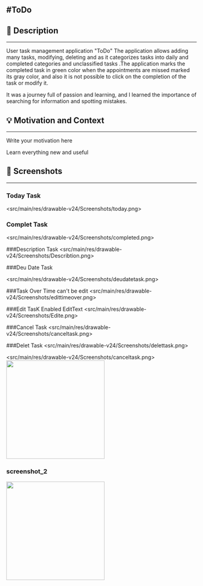 #ToDo
---

<!--- Replace <NadiaAliAlmrashi>
with your Github Username and <https://github.com/NadiaAliAlmrashi/ToDo-list> with the name of your repository. -->
<!--- You can find both of these in the url bar when you open your repository in github. -->


## :scroll: Description
---
User task management application "ToDo"
The application allows adding many tasks, modifying, deleting
and as it categorizes tasks into daily and completed categories
and unclassified tasks .The application marks the completed task in green color
when the appointments are missed marked its gray color,
and also it is not possible to click on the completion of the task or modify it.

It was a journey full of passion and learning,
 and I learned the importance of searching for information and spotting mistakes.
## :bulb: Motivation and Context
---
Write your motivation here

Learn everything new and useful

## :camera_flash: Screenshots
---
### Today Task
<src/main/res/drawable-v24/Screenshots/today.png>

### Complet Task
<src/main/res/drawable-v24/Screenshots/completed.png>

###Description Task
<src/main/res/drawable-v24/Screenshots/Describtion.png>

###Deu Date Task

<src/main/res/drawable-v24/Screenshots/deudatetask.png>


###Task Over Time can't be edit
<src/main/res/drawable-v24/Screenshots/edittimeover.png>


###Edit TasK Enabled EditText
<src/main/res/drawable-v24/Screenshots/Edite.png>

###Cancel Task
<src/main/res/drawable-v24/Screenshots/canceltask.png>

###Delet Task
<src/main/res/drawable-v24/Screenshots/delettask.png>



<src/main/res/drawable-v24/Screenshots/canceltask.png>
<img src="/results/screenshot_1.png" width="260">

### screenshot_2
<img src="/results/screenshot_2.png" width="260">